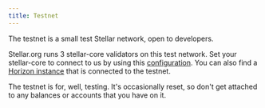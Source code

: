 ```yaml
---
title: Testnet
---
```


The testnet is a small test Stellar network, open to developers. 

Stellar.org runs 3 stellar-core validators on this test network. Set your stellar-core to connect to us by using this [configuration](https://github.com/stellar/stellar-core/blob/master/docs/stellar-core_testnet.cfg). You can also find a [Horizon instance](https://horizon-testnet.stellar.org/) that is connected to the testnet.

The testnet is for, well, testing. It's occasionally reset, so don't get attached to any balances or accounts that you have on it.

